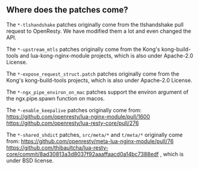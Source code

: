 ## Where does the patches come?

The `*-tlshandshake` patches originally come from the tlshandshake pull request to OpenResty.
We have modified them a lot and even changed the API.

The `*-upstream_mtls` patches originally come from the Kong's kong-build-tools and lua-kong-nginx-module
projects, which is also under Apache-2.0 License.

The `*-expose_request_struct.patch` patches originally come from the Kong's kong-build-tools
projects, which is also under Apache-2.0 License.

The `*-ngx_pipe_environ_on_mac` patches support the environ argument of the ngx.pipe.spawn function on macos.

The `*-enable_keepalive` patches originally come from:
https://github.com/openresty/lua-nginx-module/pull/1600
https://github.com/openresty/lua-resty-core/pull/276

The `*-shared_shdict` patches, `src/meta/*` and `t/meta/*` originally come from:
https://github.com/openresty/meta-lua-nginx-module/pull/76
https://github.com/thibaultcha/lua-resty-core/commit/8ad30813a3d8037f92aaaffaacd0a14bc7388edf
, which is under BSD license.
